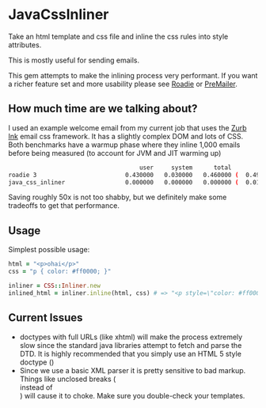 # JavaCssInliner

Take an html template and css file and inline the css rules into style attributes.

This is mostly useful for sending emails.

This gem attempts to make the inlining process very performant. If you want a richer feature set and more usability please see [Roadie](https://github.com/Mange/roadie) or [PreMailer](http://premailer.dialect.ca/).

## How much time are we talking about?

I used an example welcome email from my current job that uses the [Zurb Ink](https://github.com/zurb/ink) email css framework. It has a slightly complex DOM and lots of CSS. Both benchmarks have a warmup phase where they inline 1,000 emails before being measured (to account for JVM and JIT warming up)

```bash
                                     user     system      total        real
roadie 3                         0.430000   0.030000   0.460000 (  0.499000)
java_css_inliner                 0.000000   0.000000   0.000000 (  0.010000)
```

Saving roughly 50x is not too shabby, but we definitely make some tradeoffs to get that performance.

## Usage

Simplest possible usage:

```ruby
html = "<p>ohai</p>"
css = "p { color: #ff0000; }"

inliner = CSS::Inliner.new
inlined_html = inliner.inline(html, css) # => "<p style=\"color: #ff0000;\">ohai</p>"
```


## Current Issues

 * doctypes with full URLs (like xhtml) will make the process extremely slow since the standard java libraries attempt to fetch and parse the DTD. It is highly recommended that you simply use an HTML 5 style doctype (<code><!DOCTYPE html></code>)
 * Since we use a basic XML parser it is pretty sensitive to bad markup. Things like unclosed breaks (<code><br></code> instead of <code><br /></code>) will cause it to choke. Make sure you double-check your templates.
